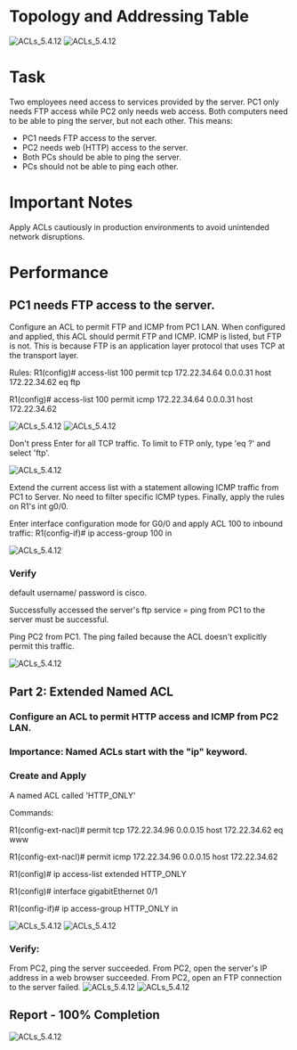 # Topology and Addressing Table
![ACLs_5.4.12](/Images/PT_5.4.12_1.png)
![ACLs_5.4.12](/Images/PT_5.4.12_2.png)

# Task
Two employees need access to services provided by the server. PC1 only needs FTP access while PC2 only needs web access. Both computers need to be able to ping the server, but not each other.
This means: 
- PC1 needs FTP access to the server.
- PC2 needs web (HTTP) access to the server.
- Both PCs should be able to ping the server.
- PCs should not be able to ping each other.

# Important Notes
Apply ACLs cautiously in production environments to avoid unintended network disruptions.

# Performance
## PC1 needs FTP access to the server.
Configure an ACL to permit FTP and ICMP from PC1 LAN. When configured and applied, this ACL should permit FTP and ICMP. ICMP is listed, but FTP is not. This is because FTP is an application layer protocol that uses TCP at the transport layer.

Rules:
R1(config)# access-list 100 permit tcp 172.22.34.64 0.0.0.31 host 172.22.34.62 eq ftp

R1(config)# access-list 100 permit icmp 172.22.34.64 0.0.0.31 host 172.22.34.62

![ACLs_5.4.12](/Images/PT_5.4.12_3.png)
![ACLs_5.4.12](/Images/PT_5.4.12_3a.png)

Don't press Enter for all TCP traffic. To limit to FTP only, type 'eq ?' and select 'ftp'.

![ACLs_5.4.12](/Images/PT_5.4.12_4.png)

Extend the current access list with a statement allowing ICMP traffic from PC1 to Server. No need to filter specific ICMP types. Finally, apply the rules on R1's int g0/0. 

Enter interface configuration mode for G0/0 and apply ACL 100 to inbound traffic: R1(config-if)# ip access-group 100 in

![ACLs_5.4.12](/Images/PT_5.4.12_5.png)

### Verify
default username/ password is cisco.

Successfully accessed the server's ftp service = ping from PC1 to the server must be successful.

Ping PC2 from PC1. The ping failed because the ACL doesn't explicitly permit this traffic.

![ACLs_5.4.12](/Images/PT_5.4.12_6.png)


## Part 2: Extended Named ACL
### Configure an ACL to permit HTTP access and ICMP from PC2 LAN.
### Importance: Named ACLs start with the "ip" keyword.
### Create and Apply
A named ACL called 'HTTP_ONLY'

Commands: 

R1(config-ext-nacl)# permit tcp 172.22.34.96 0.0.0.15 host 172.22.34.62 eq www

R1(config-ext-nacl)# permit icmp 172.22.34.96 0.0.0.15 host 172.22.34.62 

R1(config)# ip access-list extended HTTP_ONLY

R1(config)# interface gigabitEthernet 0/1

R1(config-if)# ip access-group HTTP_ONLY in


![ACLs_5.4.12](/Images/PT_5.4.12_7.png)
![ACLs_5.4.12](/Images/PT_5.4.12_8.png)

### Verify:

From PC2, ping the server succeeded.
From PC2, open the server's IP address in a web browser succeeded.
From PC2, open an FTP connection to the server failed.
![ACLs_5.4.12](/Images/PT_5.4.12_10.png)
![ACLs_5.4.12](/Images/PT_5.4.12_11.png)

## Report - 100% Completion
![ACLs_5.4.12](/Images/PT_5.4.12_9.png)


